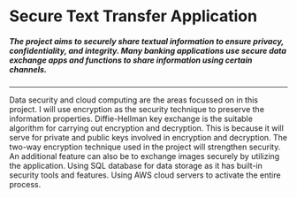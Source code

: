 # Secure Text Transfer Application

##### The project aims to securely share textual information to ensure privacy, confidentiality, and integrity. Many banking applications use secure data exchange apps and functions to share information using certain channels.

---

Data security and cloud computing are the areas focussed on in this project. I will use encryption as the security technique to preserve the information properties. Diffie-Hellman key exchange is the suitable algorithm for carrying out encryption and decryption. This is because it will serve for private and public keys involved in encryption and decryption. The two-way encryption technique used in the project will strengthen security. An additional feature can also be to exchange images securely by utilizing the application. Using SQL database for data storage as it has built-in security tools and features. Using AWS cloud servers to activate the entire process.